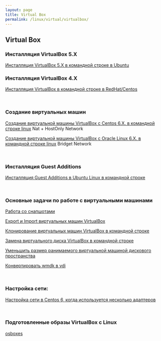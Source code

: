 ```yaml
---
layout: page
title: Virtual Box
permalink: /linux/virtual/virtualbox/
---
```


## Virtual Box

### Инсталляция VirtualBox 5.X

[Инсталляция VirtualBox 5.X в командной строке в Ubuntu](/linux/virtual/virtualbox/installation/ubuntu/14.04/)


### Инсталляция VirtualBox 4.X


[Инсталляция VirtualBox в командной строке в RedHat/Centos](/linux/virtual/virtualbox/installation/centos/6/)


<br/>

### Создание виртуальных машин

[Создание виртуальной машины VirtualBox с Centos 6.X. в командной строке linux](/linux/virtual/virtualbox/vm/centos-6/) Nat + HostOnly Network

[Создание виртуальной машины VirtualBox с Oracle Linux 6.X. в командной строке linux](/linux/virtual/virtualbox/vm/oracle-linux-6/) Bridget Network


<br/>

### Инсталляция Guest Additions

[Инсталляция Guest Additions в Ubuntu Linux в командной строке](/linux/virtual/virtualbox/guest-additions-installation-in-command-line/)


<br/>

### Основные задачи по работе с виртуальными машинами

[Работа со снапшотами](/linux/virtual/virtualbox/snapshots/)

[Export и Import виртуальных машин VirtualBox](/linux/virtual/virtualbox/export-import/)

[Клонирование виртуальных машин VirtualBox в командной строке](/linux/virtual/virtualbox/clone/)

[Замена виртуального диска VirtualBox в командной строке](/linux/virtual/virtualbox/replace-disk/)

[Уменьшить размер ранимаемого виртуальной машиной дискового пространства](/linux/virtual/virtualbox/decrease-disk-space/)

[Конвертировать wmdk в vdi](/linux/virtual/virtualbox/convert-vmdk-vdi/)


<br/>

### Настройка сети:

[Настройка сети в Centos 6, когда используется несколько адаптеров](/linux/virtual/virtualbox/networking/)


<br/>

### Подготовленные образы VirtualBox с Linux

<a href="http://www.osboxes.org/virtualbox-images/" rel="nofollow">osboxes</a>
